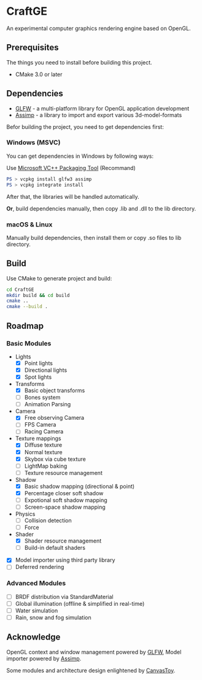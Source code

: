 # CraftGE

An experimental computer graphics rendering engine based on OpenGL.

## Prerequisites

The things you need to install before building this project.

- CMake 3.0 or later

## Dependencies

- [GLFW](https://github.com/glfw/glfw) - a multi-platform library for OpenGL application development
- [Assimp](https://github.com/assimp/assimp) - a library to import and export various 3d-model-formats

Befor building the project, you need to get dependencies first:

### Windows (MSVC)

You can get dependencies in Windows by following ways:

Use [Microsoft VC++ Packaging Tool](https://github.com/Microsoft/vcpkg) (Recommand)

```PowerShell
PS > vcpkg install glfw3 assimp
PS > vcpkg integrate install
```

After that, the libraries will be handled automatically.

**Or**, build dependencies manually, then copy .lib and .dll to the lib directory.

### macOS & Linux

Manually build dependencies, then install them or copy .so files to lib directory.

## Build

Use CMake to generate project and build:

```bash
cd CraftGE
mkdir build && cd build
cmake ..
cmake --build .
```

## Roadmap

### Basic Modules

- Lights
  - [x] Point lights
  - [x] Directional lights
  - [x] Spot lights
- Transforms
  - [x] Basic object transforms
  - [ ] Bones system
  - [ ] Animation Parsing
- Camera
  - [x] Free observing Camera
  - [ ] FPS Camera
  - [ ] Racing Camera
- Texture mappings
  - [x] Diffuse texture
  - [x] Normal texture
  - [x] Skybox via cube texture
  - [ ] LightMap baking
  - [ ] Texture resource management
- Shadow
  - [x] Basic shadow mapping (directional & point)
  - [x] Percentage closer soft shadow
  - [ ] Expotional soft shadow mapping
  - [ ] Screen-space shadow mapping
- Physics
  - [ ] Collision detection
  - [ ] Force
- Shader
  - [x] Shader resource management
  - [ ] Build-in default shaders
- [x] Model importer using third party library
- [ ] Deferred rendering

### Advanced Modules

- [ ] BRDF distribution via StandardMaterial
- [ ] Global illumination (offline & simplified in real-time)
- [ ] Water simulation
- [ ] Rain, snow and fog simulation

## Acknowledge

OpenGL context and window management powered by [GLFW](https://github.com/glfw/glfw), Model importer powered by [Assimp](https://github.com/assimp/assimp).

Some modules and architecture design enlightened by [CanvasToy](https://github.com/Danielhu229/CanvasToy).